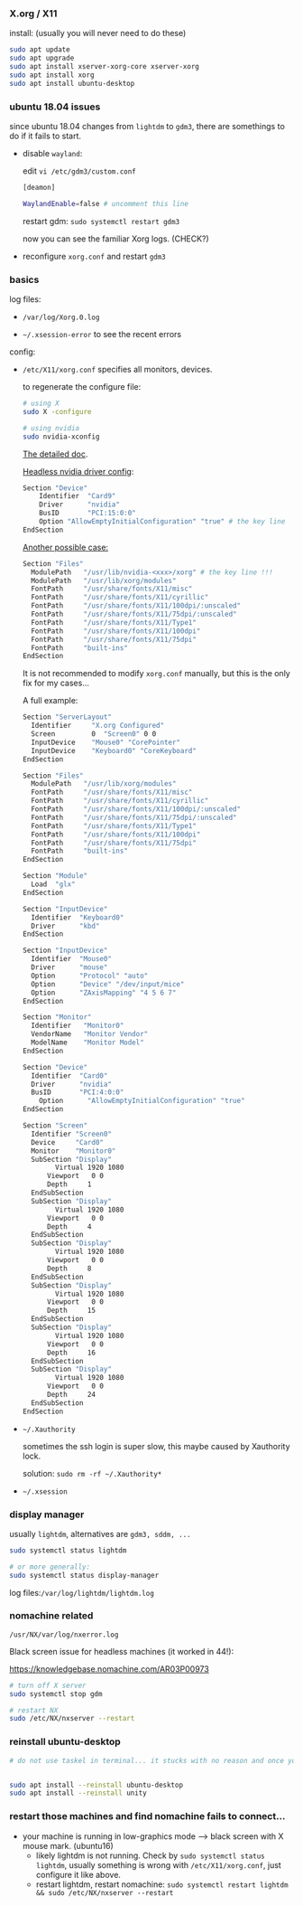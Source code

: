### X.org / X11

install: (usually you will never need to do these)

```bash
sudo apt update 
sudo apt upgrade
sudo apt install xserver-xorg-core xserver-xorg
sudo apt install xorg 
sudo apt install ubuntu-desktop
```


### ubuntu 18.04 issues

since ubuntu 18.04 changes from `lightdm` to `gdm3`, there are somethings to do if it fails to start.

* disable `wayland`:

  edit `vi /etc/gdm3/custom.conf`

  ```bash
  [deamon]
  
  WaylandEnable=false # uncomment this line
  ```

  restart gdm: `sudo systemctl restart gdm3`

  now you can see the familiar Xorg logs. (CHECK?)

* reconfigure `xorg.conf` and restart `gdm3`


### basics

log files:

* `/var/log/Xorg.0.log`

* `~/.xsession-error`  to see the recent errors

  
config:

* `/etc/X11/xorg.conf`  specifies all monitors, devices.

  to regenerate the configure file:

  ```bash
  # using X
  sudo X -configure
  
  # using nvidia
  sudo nvidia-xconfig
  ```

  [The detailed doc](https://www.x.org/releases/current/doc/man/man5/xorg.conf.5.xhtml).

  [Headless nvidia driver config](https://unix.stackexchange.com/questions/211637/how-do-i-get-x-to-start-without-a-monitor-attached-while-using-nvidia-drivers):

  ```bash
  Section "Device"
      Identifier  "Card9"
      Driver      "nvidia"
      BusID       "PCI:15:0:0"
      Option "AllowEmptyInitialConfiguration" "true" # the key line
  EndSection
  ```
  
  [Another possible case:](https://bbs.archlinux.org/viewtopic.php?id=258201)
  
  ```bash
  Section "Files"
  	ModulePath   "/usr/lib/nvidia-<xxx>/xorg" # the key line !!!
  	ModulePath   "/usr/lib/xorg/modules"
  	FontPath     "/usr/share/fonts/X11/misc"
  	FontPath     "/usr/share/fonts/X11/cyrillic"
  	FontPath     "/usr/share/fonts/X11/100dpi/:unscaled"
  	FontPath     "/usr/share/fonts/X11/75dpi/:unscaled"
  	FontPath     "/usr/share/fonts/X11/Type1"
  	FontPath     "/usr/share/fonts/X11/100dpi"
  	FontPath     "/usr/share/fonts/X11/75dpi"
  	FontPath     "built-ins"
  EndSection
  ```
  
  It is not recommended to modify `xorg.conf` manually, but this is the only fix for my cases...
  
  A full example:
  
  ```bash
  Section "ServerLayout"
  	Identifier     "X.org Configured"
  	Screen         0  "Screen0" 0 0
  	InputDevice    "Mouse0" "CorePointer"
  	InputDevice    "Keyboard0" "CoreKeyboard"
  EndSection
  
  Section "Files"
  	ModulePath   "/usr/lib/xorg/modules"
  	FontPath     "/usr/share/fonts/X11/misc"
  	FontPath     "/usr/share/fonts/X11/cyrillic"
  	FontPath     "/usr/share/fonts/X11/100dpi/:unscaled"
  	FontPath     "/usr/share/fonts/X11/75dpi/:unscaled"
  	FontPath     "/usr/share/fonts/X11/Type1"
  	FontPath     "/usr/share/fonts/X11/100dpi"
  	FontPath     "/usr/share/fonts/X11/75dpi"
  	FontPath     "built-ins"
  EndSection
  
  Section "Module"
  	Load  "glx"
  EndSection
  
  Section "InputDevice"
  	Identifier  "Keyboard0"
  	Driver      "kbd"
  EndSection
  
  Section "InputDevice"
  	Identifier  "Mouse0"
  	Driver      "mouse"
  	Option	    "Protocol" "auto"
  	Option	    "Device" "/dev/input/mice"
  	Option	    "ZAxisMapping" "4 5 6 7"
  EndSection
  
  Section "Monitor"
  	Identifier   "Monitor0"
  	VendorName   "Monitor Vendor"
  	ModelName    "Monitor Model"
  EndSection
  
  Section "Device"
  	Identifier  "Card0"
  	Driver      "nvidia"
  	BusID       "PCI:4:0:0"
      Option      "AllowEmptyInitialConfiguration" "true"
  EndSection
  
  Section "Screen"
  	Identifier "Screen0"
  	Device     "Card0"
  	Monitor    "Monitor0"
  	SubSection "Display"
          Virtual 1920 1080
  		Viewport   0 0
  		Depth     1
  	EndSubSection
  	SubSection "Display"
          Virtual 1920 1080
  		Viewport   0 0
  		Depth     4
  	EndSubSection
  	SubSection "Display"
          Virtual 1920 1080
  		Viewport   0 0
  		Depth     8
  	EndSubSection
  	SubSection "Display"
          Virtual 1920 1080
  		Viewport   0 0
  		Depth     15
  	EndSubSection
  	SubSection "Display"
          Virtual 1920 1080
  		Viewport   0 0
  		Depth     16
  	EndSubSection
  	SubSection "Display"
          Virtual 1920 1080
  		Viewport   0 0
  		Depth     24
  	EndSubSection
  EndSection
  ```
  
  
* `~/.Xauthority`

  sometimes the ssh login is super slow, this maybe caused by Xauthority lock.

  solution: `sudo rm -rf ~/.Xauthority*`

  
* `~/.xsession`

  
### display manager

usually `lightdm`, alternatives are `gdm3, sddm, ...`

```bash
sudo systemctl status lightdm

# or more generally:
sudo systemctl status display-manager
```

log files:`/var/log/lightdm/lightdm.log`


### nomachine related

```
/usr/NX/var/log/nxerror.log
```

Black screen issue for headless machines (it worked in 44!):

https://knowledgebase.nomachine.com/AR03P00973

```bash
# turn off X server
sudo systemctl stop gdm

# restart NX
sudo /etc/NX/nxserver --restart
```


### reinstall ubuntu-desktop

```bash
# do not use taskel in terminal... it stucks with no reason and once you unfocus from the tab, it somewhat freezes..


sudo apt install --reinstall ubuntu-desktop
sudo apt install --reinstall unity
```

### restart those machines and find nomachine fails to connect...

* your machine is running in low-graphics mode --> black screen with X mouse mark. (ubuntu16)
  * likely lightdm is not running. Check by `sudo systemctl status lightdm`, usually something is wrong with `/etc/X11/xorg.conf`, just configure it like above.
  * restart lightdm, restart nomachine: `sudo systemctl restart lightdm && sudo /etc/NX/nxserver --restart`


